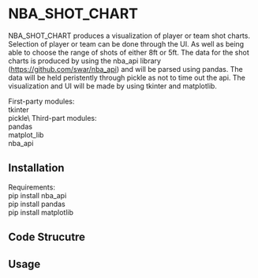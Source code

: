 # NBA_SHOT_CHART
NBA_SHOT_CHART produces a visualization of player or team 
shot charts. Selection of player or team can be done 
through the UI. As well as being able to choose the range
of shots of either 8ft or 5ft. 
The data for the shot charts is produced by using the
nba_api library (https://github.com/swar/nba_api) and will
be parsed using pandas. The data will be held peristently through
pickle as not to time out the api. The visualization and UI will be 
made by using tkinter and matplotlib.  

First-party modules:\
	tkinter\
	pickle\\
Third-part modules:\
	pandas\
	matplot_lib\
	nba_api

## Installation
  Requirements:\
  pip install nba_api\
  pip install pandas\
  pip install matplotlib

## Code Strucutre


## Usage 
